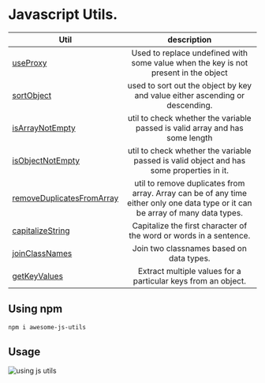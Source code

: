 # Javascript Utils.

| Util    | description |
| -------------|:-------------:|
| [useProxy]( https://github.com/yashwanthkorla/js-utils/blob/main/src/useProxy)      | Used to replace undefined with some value when the key is not present in the object
| [sortObject](https://github.com/yashwanthkorla/js-utils/blob/main/src/sortObject) | used to sort out the object by key and value either ascending or descending.
| [isArrayNotEmpty](https://github.com/yashwanthkorla/js-utils/blob/main/src/isArrayNotEmpty) | util to check whether the variable passed is valid array and has some length
| [isObjectNotEmpty](https://github.com/yashwanthkorla/js-utils/blob/main/src/isObjectNotEmpty) | util to check whether the variable passed is valid object and has some properties in it.
| [removeDuplicatesFromArray](https://github.com/yashwanthkorla/js-utils/blob/main/src/removeDuplicatesFromArray) | util to remove duplicates from array. Array can be of any time either only one data type or it can be array of many data types.
| [capitalizeString](https://github.com/yashwanthkorla/js-utils/blob/main/src/capitalizeString) | Capitalize the first character of the word or words in a sentence.
| [joinClassNames](https://github.com/yashwanthkorla/js-utils/blob/main/src/joinClassNames) | Join two classnames based on data types.
| [getKeyValues](https://github.com/yashwanthkorla/js-utils/blob/main/src/getKeyValues) | Extract multiple values for a particular keys from an object.

## Using npm

````bash
npm i awesome-js-utils
````

## Usage

![using js utils](./assets/Images/jsUtils.png)